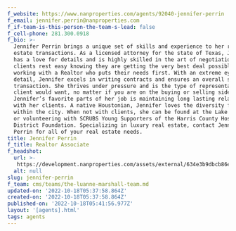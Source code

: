 ```yaml
---
f_website: https://www.nanproperties.com/agents/92040-jennifer-perrin
f_email: jennifer.perrin@nanproperties.com
f_if-team-is-this-person-the-team-s-lead: false
f_cell-phone: 281.300.0918
f_bio: >-
  Jennifer Perrin brings a unique set of skills and experience to her real
  estate transactions. As a licensed attorney for the state of Texas, Jennifer
  has a love for details and is highly skilled in the art of negotiation. Her
  clients rest easy knowing they are getting the very best deal possible by
  working with a Realtor who puts their needs first. With an extreme eye for
  detail, Jennifer excels in writing contracts and ensures an overall smooth
  transaction. She thrives under pressure and is the type of representation any
  client would want, no matter if you are on the buying or selling side. One of
  Jennifer’s favorite parts of her job is maintaining long lasting relationships
  with her clients. A native Houstonian, Jennifer loves the diversity found
  within the city. When not with clients, she can be found at the Lake of Ozarks
  or volunteering with SCRUBS Young Supporters of the Harris County Hospital
  District Foundation. Specializing in luxury real estate, contact Jennifer
  Perrin for all of your real estate needs. 
title: Jennifer Perrin
f_title: Realtor Associate
f_headshot:
  url: >-
   https://development.nanproperties.com/assets/external/634e3b9dbcb86ee3f9d49ce9_optimized_2f4400e457e2dce87a4bfb4cb4c416ba.jpeg
  alt: null
slug: jennifer-perrin
f_team: cms/teams/the-luanne-marshall-team.md
updated-on: '2022-10-18T05:37:58.864Z'
created-on: '2022-10-18T05:37:58.864Z'
published-on: '2022-10-18T05:41:56.977Z'
layout: '[agents].html'
tags: agents
---
```



